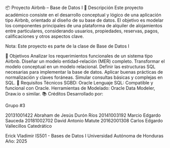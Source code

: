 📦 Proyecto Airbnb – Base de Datos I
📘 Descripción
Este proyecto académico consiste en el desarrollo conceptual y lógico de una aplicación tipo Airbnb, orientado al diseño de su base de datos. El objetivo es modelar los componentes principales de una plataforma de alquiler de alojamientos entre particulares, considerando usuarios, propiedades, reservas, pagos, calificaciones y otros aspectos clave.

Nota: Este proyecto es parte de la clase de Base de Datos I

🧱 Objetivos
Analizar los requerimientos funcionales de un sistema tipo Airbnb.
Diseñar un modelo entidad-relación (MER) completo.
Transformar el modelo conceptual en un modelo relacional.
Definir las estructuras SQL necesarias para implementar la base de datos.
Aplicar buenas prácticas de normalización y claves foráneas.
Simular consultas básicas y complejas en SQL.
🧪 Requisitos Técnicos
SGBD: Oracle
Lenguaje SQL: Compatible y funcional con Oracle.
Herramientas de Modelado: Oracle Data Modeler, Draw.io o similar.
📚 Créditos
Desarrollado por:

Grupo #3

20131001422 Abraham de Jesús Durón Ríos
20141003192 Marcio Edgardo Sauceda
20181002702 David Antonio Matute
20162001308 Carlos Edgardo Vallecillos
Catedrático

Erick Vladimir
IS501 - Bases de Datos I
Universidad Autónoma de Honduras
Año: 2025